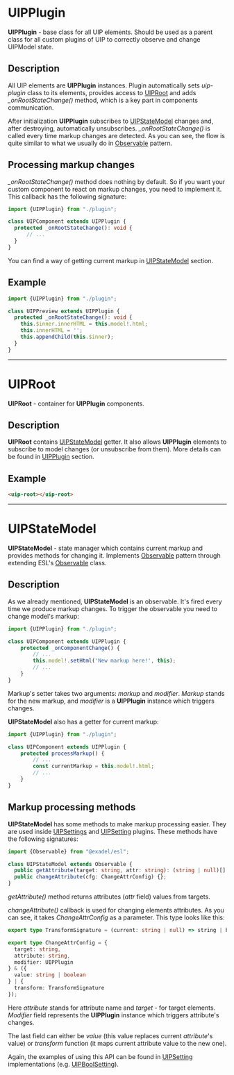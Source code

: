 <a href="#uip-plugin" id="uip-plugin"></a>

# UIPPlugin

**UIPPlugin** - base class for all UIP elements. 
Should be used as a parent class for all custom plugins of UIP to correctly observe and change UIPModel state.

## Description

All UIP elements are **UIPPlugin** instances. Plugin automatically sets *uip-plugin* class to its elements,
provides access to [UIPRoot](src/core/README.md#uip-root) and adds *_onRootStateChange()* method, which is a key part in components communication.

After initialization **UIPPlugin** subscribes to [UIPStateModel](src/core/README.md#uip-state-model) changes and, after
destroying, automatically unsubscribes. *_onRootStateChange()* is called every time markup changes are detected.
As you can see, the flow is quite similar to what we usually do in
[Observable](https://en.wikipedia.org/wiki/Observer_pattern) pattern.

## Processing markup changes

*_onRootStateChange()* method does nothing by default. So if you want your custom component to react on markup
changes, you need to implement it. This callback has the following signature:

```typescript
import {UIPPlugin} from "./plugin";

class UIPComponent extends UIPPlugin {
  protected _onRootStateChange(): void {
      // ...
  }
}

```

You can find a way of getting current markup in [UIPStateModel](src/core/README.md#uip-state-model) section.

## Example

```typescript
import {UIPPlugin} from "./plugin";

class UIPPreview extends UIPPlugin {
  protected _onRootStateChange(): void {
    this.$inner.innerHTML = this.model!.html;
    this.innerHTML = '';
    this.appendChild(this.$inner);
  }
}
```

---
<a href="#uip-root" id="uip-root"></a>

# UIPRoot

**UIPRoot** - container for **UIPPlugin** components.

## Description

**UIPRoot** contains [UIPStateModel](src/core/README.md#uip-state-model) getter. It also allows **UIPPlugin** elements
to subscribe to model changes (or unsubscribe from them). More details can be found in
[UIPPlugin](src/core/README.md#uip-plugin) section.

## Example

```html
<uip-root></uip-root>
```

---

<a href="#uip-state-model" id="uip-state-model"></a>

# UIPStateModel

**UIPStateModel** - state manager which contains current markup and provides methods for changing it.
Implements [Observable](https://en.wikipedia.org/wiki/Observer_pattern) pattern through extending
ESL's [Observable](https://github.com/exadel-inc/esl/blob/main/src/modules/esl-utils/abstract/observable.ts) class.

## Description

As we already mentioned, **UIPStateModel** is an observable. It's fired every time we produce markup
changes. To trigger the observable you need to change model's markup:

```typescript
import {UIPPlugin} from "./plugin";

class UIPComponent extends UIPPlugin {
    protected _onComponentChange() {
        // ...
        this.model!.setHtml('New markup here!', this);
        // ...
    }
}

```

Markup's setter takes two arguments: *markup* and *modifier*. *Markup* stands for the new markup, and
*modifier* is a **UIPPlugin** instance which triggers changes.


**UIPStateModel** also has a getter for current markup:

```typescript
import {UIPPlugin} from "./plugin";

class UIPComponent extends UIPPlugin {
    protected processMarkup() {
        // ...
        const currentMarkup = this.model!.html;
        // ...
    }
}

```

## Markup processing methods

**UIPStateModel** has some methods to make markup processing easier. They are used inside
[UIPSettings](src/plugins/settings/README.md) and [UIPSetting](src/plugins/settings/README.md) plugins. These methods have the following signatures:

```typescript
import {Observable} from "@exadel/esl";

class UIPStateModel extends Observable {
  public getAttribute(target: string, attr: string): (string | null)[] {};
  public changeAttribute(cfg: ChangeAttrConfig) {};
}

```

*getAttribute()* method returns attributes (*attr* field) values from targets.

*changeAttribute()* callback is used for changing elements attributes. As you can see, it takes *ChangeAttrConfig* as
a parameter. This type looks like this:

```typescript
export type TransformSignature = (current: string | null) => string | boolean | null;

export type ChangeAttrConfig = {
  target: string,
  attribute: string,
  modifier: UIPPlugin
} & ({
  value: string | boolean
} | {
  transform: TransformSignature
});

```

Here *attribute* stands for attribute name and *target* - for target elements. *Modifier* field represents the
**UIPPlugin** instance which triggers attribute's changes.

The last field can either be *value* (this value replaces current *attribute*'s value) or *transform* function (it maps
current attribute value to the new one).

Again, the examples of using this API can be found in [UIPSetting](src/plugins/settings/README.md)
implementations (e.g. [UIPBoolSetting](src/settings/bool-setting/README.md)).

